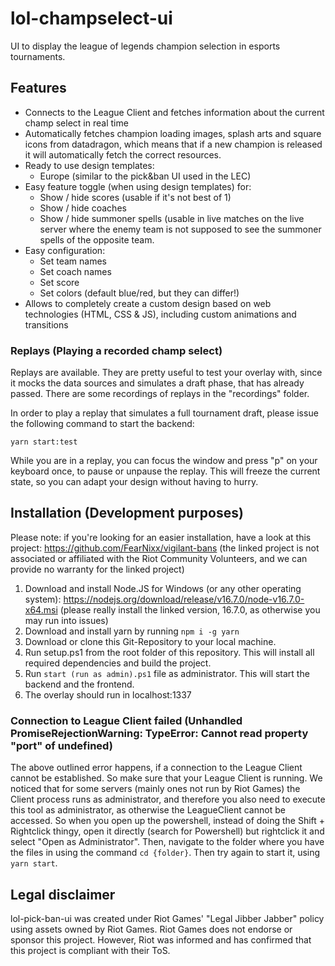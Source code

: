 # lol-champselect-ui

UI to display the league of legends champion selection in esports tournaments.

## Features

- Connects to the League Client and fetches information about the current champ select in real time
- Automatically fetches champion loading images, splash arts and square icons from datadragon, which means that if a new champion
  is released it will automatically fetch the correct resources.
- Ready to use design templates:
  - Europe (similar to the pick&ban UI used in the LEC)
- Easy feature toggle (when using design templates) for:
  - Show / hide scores (usable if it's not best of 1)
  - Show / hide coaches
  - Show / hide summoner spells (usable in live matches on the live server where the enemy team is not supposed to see the summoner
    spells of the opposite team.
- Easy configuration:
  - Set team names
  - Set coach names
  - Set score
  - Set colors (default blue/red, but they can differ!)
- Allows to completely create a custom design based on web technologies (HTML, CSS & JS), including custom animations and
  transitions

### Replays (Playing a recorded champ select)

Replays are available. They are pretty useful to test your overlay with, since it mocks the data sources and simulates a draft phase, that has already passed. There are some recordings of replays in the "recordings" folder.

In order to play a replay that simulates a full tournament draft, please issue the following command to start the backend:

`yarn start:test`

While you are in a replay, you can focus the window and press "p" on your keyboard once, to pause or unpause the replay. This will freeze the current state, so you can adapt your design without having to hurry.

## Installation (Development purposes)

Please note: if you're looking for an easier installation, have a look at this project: https://github.com/FearNixx/vigilant-bans (the linked project is not associated or affiliated with the Riot Community Volunteers, and we can provide no warranty for the linked project)

1. Download and install Node.JS for Windows (or any other operating system): https://nodejs.org/download/release/v16.7.0/node-v16.7.0-x64.msi (please really install the linked version, 16.7.0, as otherwise you may run into issues)
1. Download and install yarn by running `npm i -g yarn`
1. Download or clone this Git-Repository to your local machine.
1. Run setup.ps1 from the root folder of this repository. This will install all required dependencies and build the project.
1. Run `start (run as admin).ps1` file as administrator. This will start the backend and the frontend.
1. The overlay should run in localhost:1337

### Connection to League Client failed (Unhandled PromiseRejectionWarning: TypeError: Cannot read property "port" of undefined)

The above outlined error happens, if a connection to the League Client cannot be established. So make sure that your League Client is running. We noticed that for some servers (mainly ones not run by Riot Games) the Client process runs as administrator, and therefore you also need to execute this tool as administrator, as otherwise the LeagueClient cannot be accessed. So when you open up the powershell, instead of doing the Shift + Rightclick thingy, open it directly (search for Powershell) but rightclick it and select "Open as Administrator". Then, navigate to the folder where you have the files in using the command `cd {folder}`. Then try again to start it, using `yarn start`.

## Legal disclaimer

lol-pick-ban-ui was created under Riot Games' "Legal Jibber Jabber" policy using assets owned by Riot Games. Riot Games does not endorse or sponsor this project.
However, Riot was informed and has confirmed that this project is compliant with their ToS.
